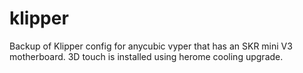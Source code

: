 # klipper
Backup of Klipper config for anycubic vyper that has an SKR mini V3 motherboard.
3D touch is installed using herome cooling upgrade.
